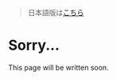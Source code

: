 > 日本語版は[こちら](https://doc.poac.pm/ja/guide/continuous-integration.html)

# Sorry...
This page will be written soon.
